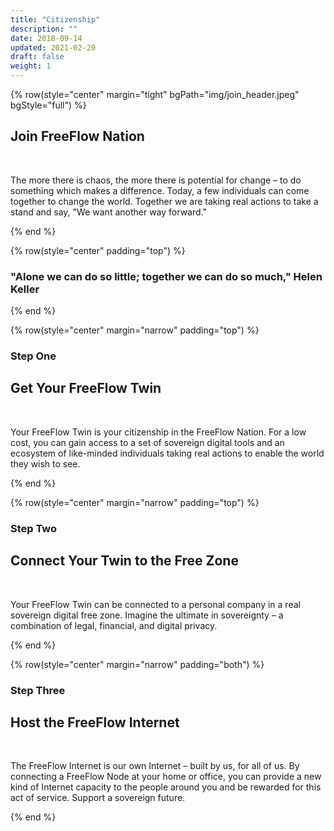 ```yaml
---
title: "Citizenship"
description: ""
date: 2018-09-14
updated: 2021-02-20
draft: false
weight: 1
---
```


<!-- section 1 -->

{% row(style="center" margin="tight" bgPath="img/join_header.jpeg" bgStyle="full") %}

<div class="text-white">

## Join FreeFlow Nation

<br>

The more there is chaos, the more there is potential for change – to do something which makes a difference. Today, a few individuals can come together to change the world. Together we are taking real actions to take a stand and say, "We want another way forward."

</div>

{% end %}

<div class="container mx-auto">

{% row(style="center" padding="top") %}

### "Alone we can do so little; **together** we can **do so much**," Helen Keller

{% end %}

{% row(style="center" margin="narrow" padding="top") %}

### Step One
## Get Your FreeFlow Twin

<br>

Your FreeFlow Twin is your citizenship in the FreeFlow Nation. For a low cost, you can gain access to a set of sovereign digital tools and an ecosystem of like-minded individuals taking real actions to enable the world they wish to see.

{% end %}

{% row(style="center" margin="narrow" padding="top") %}

### Step Two
## Connect Your Twin to the Free Zone

<br>

Your FreeFlow Twin can be connected to a personal company in a real sovereign digital free zone. Imagine the ultimate in sovereignty – a combination of legal, financial, and digital privacy.

{% end %}

{% row(style="center" margin="narrow" padding="both") %}

### Step Three
## Host the FreeFlow Internet

<br>

The FreeFlow Internet is our own Internet – built by us, for all of us. By connecting a FreeFlow Node at your home or office, you can provide a new kind of Internet capacity to the people around you and be rewarded for this act of service. Support a sovereign future.

{% end %}

</div>